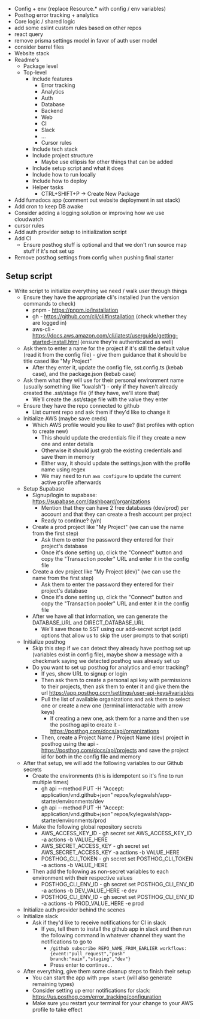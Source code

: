 - Config + env (replace Resource.\* with config / env variables)
- Posthog error tracking + analytics
- Core logic / shared logic
- add some eslint custom rules based on other repos
- react query
- remove prisma settings model in favor of auth user model
- consider barrel files
- Website stack
- Readme's
  - Package level
  - Top-level
    - Include features
      - Error tracking
      - Analytics
      - Auth
      - Database
      - Backend
      - Web
      - CI
      - Slack
      - ...
      - Cursor rules
    - Include tech stack
    - Include project structure
      - Maybe use ellipsis for other things that can be added
    - Include setup script and what it does
    - Include how to run locally
    - Include how to deploy
    - Helper tasks
      - CTRL+SHIFT+P -> Create New Package
- Add fumadocs app (comment out website deployment in sst stack)
- Add cron to keep DB awake
- Consider adding a logging solution or improving how we use cloudwatch
- cursor rules
- Add auth provider setup to initialization script
- Add CI
  - Ensure posthog stuff is optional and that we don't run source map stuff if it's not set up
- Remove posthog settings from config when pushing final starter

## Setup script

- Write script to initialize everything we need / walk user through things
  - Ensure they have the appropriate cli's installed (run the version commands to check)
    - pnpm - https://pnpm.io/installation
    - gh - https://github.com/cli/cli#installation (check whether they are logged in)
    - aws-cli - https://docs.aws.amazon.com/cli/latest/userguide/getting-started-install.html (ensure they're authenticated as well)
  - Ask them to enter a name for the project if it's still the default value (read it from the config file) - give them guidance that it should be title cased like "My Project"
    - After they enter it, update the config file, sst.config.ts (kebab case), and the package.json (kebab case)
  - Ask them what they will use for their personal environment name (usually something like "kwalsh") - only if they haven't already created the .sst/stage file (if they have, we'll store that)
    - We'll create the .sst/stage file with the value they enter
  - Ensure they have the repo connected to github
    - List current repo and ask them if they'd like to change it
  - Initialize AWS (maybe save creds)
    - Which AWS profile would you like to use? (list profiles with option to create new)
      - This should update the credentials file if they create a new one and enter details
      - Otherwise it should just grab the existing credentials and save them in memory
      - Either way, it should update the settings.json with the profile name using regex
      - We may need to run `aws configure` to update the current active profile afterwards
  - Setup Supabase
    - Signup/login to supabase: https://supabase.com/dashboard/organizations
      - Mention that they can have 2 free databases (dev/prod) per account and that they can create a fresh account per project
      - Ready to continue? (y/n)
    - Create a prod project like "My Project" (we can use the name from the first step)
      - Ask them to enter the password they entered for their project's database
      - Once it's done setting up, click the "Connect" button and copy the "Transaction pooler" URL and enter it in the config file
    - Create a dev project like "My Project (dev)" (we can use the name from the first step)
      - Ask them to enter the password they entered for their project's database
      - Once it's done setting up, click the "Connect" button and copy the "Transaction pooler" URL and enter it in the config file
    - After we have all that information, we can generate the DATABASE_URL and DIRECT_DATABASE_URL
      - We'll save those to SST using our add-secret script (add options that allow us to skip the user prompts to that script)
  - Initialize posthog
    - Skip this step if we can detect they already have posthog set up (variables exist in config file), maybe show a message with a checkmark saying we detected posthog was already set up
    - Do you want to set up posthog for analytics and error tracking?
      - If yes, show URL to signup or login
      - Then ask them to create a personal api key with permissions to their projects, then ask them to enter it and give them the url https://app.posthog.com/settings/user-api-keys#variables
      - Pull the list of available organizations and ask them to select one or create a new one (terminal interactable with arrow keys)
        - If creating a new one, ask them for a name and then use the posthog api to create it - https://posthog.com/docs/api/organizations
      - Then, create a Project Name / Project Name (dev) project in posthog using the api - https://posthog.com/docs/api/projects and save the project id for both in the config file and memory
  - After that setup, we will add the following variables to our Github secrets
    - Create the environments (this is idempotent so it's fine to run multiple times)
      - gh api --method PUT -H "Accept: application/vnd.github+json" repos/kylegwalsh/app-starter/environments/dev
      - gh api --method PUT -H "Accept: application/vnd.github+json" repos/kylegwalsh/app-starter/environments/prod
    - Make the following global repository secrets
      - AWS_ACCESS_KEY_ID - gh secret set AWS_ACCESS_KEY_ID -a actions -b VALUE_HERE
      - AWS_SECRET_ACCESS_KEY - gh secret set AWS_SECRET_ACCESS_KEY -a actions -b VALUE_HERE
      - POSTHOG_CLI_TOKEN - gh secret set POSTHOG_CLI_TOKEN -a actions -b VALUE_HERE
    - Then add the following as non-secret variables to each environment with their respective values
      - POSTHOG_CLI_ENV_ID - gh secret set POSTHOG_CLI_ENV_ID -a actions -b DEV_VALUE_HERE -e dev
      - POSTHOG_CLI_ENV_ID - gh secret set POSTHOG_CLI_ENV_ID -a actions -b PROD_VALUE_HERE -e prod
  - Initialize auth provider behind the scenes
  - Initialize slack
    - Ask if they'd like to receive notifications for CI in slack
      - If yes, tell them to install the github app in slack and then run the following command in whatever channel they want the notifications to go to
        - `/github subscribe REPO_NAME_FROM_EARLIER workflows:{event:"pull_request","push" branch:"main","staging","dev"}`
        - Press enter to continue...
  - After everything, give them some cleanup steps to finish their setup
    - You can start the app with `pnpm start` (will also generate remaining types)
    - Consider setting up error notifications for slack: https://us.posthog.com/error_tracking/configuration
    - Make sure you restart your terminal for your change to your AWS profile to take effect
